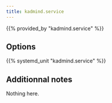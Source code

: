 ```yaml
---
title: kadmind.service
---
```


{{% provided_by "kadmind.service" %}}

## Options

{{% systemd_unit "kadmind.service" %}}

## Additionnal notes

Nothing here.
